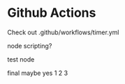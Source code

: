 # Github Actions
Check out .github/workflows/timer.yml

node scripting?

test node

final maybe yes 1 2 3
